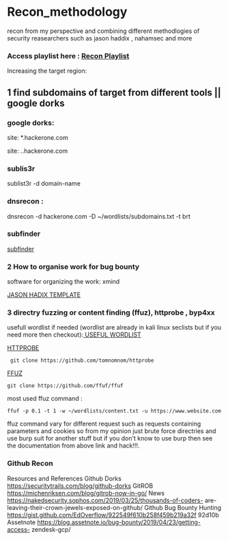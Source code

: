 # Recon_methodology 
recon from my perspective and  combining different methodlogies of security reasearchers such as jason haddix , nahamsec and more

### Access playlist here : <a href="https://www.youtube.com/watch?v=W8XT_KIzxBA&list=PLf3J-S0CLK3VSusI8Gn4f4ZKS16UIn720">Recon Playlist </a>

Increasing the target region:

##  1 find subdomains of target from different tools || google dorks  

### google dorks:

site: *.hackerone.com

site: *.*.hackerone.com

### sublis3r
sublist3r -d domain-name

### dnsrecon :

dnsrecon -d hackerone.com -D ~/wordlists/subdomains.txt -t brt

### subfinder

<a href="https://github.com/projectdiscovery/subfinder"> subfinder</a>


###  2 How to organise work for bug bounty 

software for organizing the work: xmind

<a href="https://github.com/anurag708989/recon_methodology/blob/main/jasonHaddix_PentestingTemplate.xmind">JASON HADIX TEMPLATE</a>

### 3 directry fuzzing or content finding  (ffuz), httprobe , byp4xx 

usefull wordlist if needed (wordlist are already in kali linux seclists but if you need more then checkout):<a href="https://github.com/anurag708989/SecLists"> USEFUL WORDLIST </a>

<a href="https://github.com/tomnomnom/httprobe">HTTPROBE</a>

```
 git clone https://github.com/tomnomnom/httprobe
```

<a href="https://github.com/ffuf/ffuf">FFUZ</a>
```
git clone https://github.com/ffuf/ffuf
```

most used ffuz command : 
```
ffuf -p 0.1 -t 1 -w ~/wordlists/content.txt -u https://www.website.com
```
ffuz command vary for different request such as requests containing parameters and cookies so 
from my opinion just brute force directries and use burp suit for another stuff but if you don't know to use burp then see the documentation from above link and hack!!!.

### Github Recon

Resources and References
Github Dorks
https://securitytrails.com/blog/github-dorks
GitROB
https://michenriksen.com/blog/gitrob-now-in-go/
News
https://nakedsecurity.sophos.com/2019/03/25/thousands-of-coders-
are-leaving-their-crown-jewels-exposed-on-github/
Github Bug Bounty
Hunting
https://gist.github.com/EdOverflow/922549f610b258f459b219a32f
92d10b
Assetnote
https://blog.assetnote.io/bug-bounty/2019/04/23/getting-access-
zendesk-gcp/


